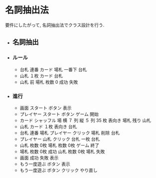 # 名詞抽出法

要件にしたがって, 名詞抽出法でクラス設計を行う.

-   ## 名詞抽出

-   ### ルール

    -   台札 連番 カード 場札 一番下 台札
    -   山札 １枚 カード 台札
    -   山札 前 場札 枚数 0 成功 失敗

-   ### 進行

    -   画面 スタート ボタン 表示
    -   プレイヤー スタート ボタン ゲーム 開始
    -   カード シャッフル 場 横 ７ 列 縦 ５ 列 35 枚 表向き 場札 残り 山札
    -   山札 カード １枚 表向き 台札
    -   台札 連番 場札 プレイヤー クリック 場札 削除 台札
    -   プレイヤー 山札 クリック 台札 一枚 台札
    -   山札 枚数 0枚 場札 枚数 0枚 ゲーム 終了
    -   場札 枚数 0枚 成功 山札 枚数 0枚 場札 失敗
    -   画面 成功 失敗 表示
    -   もう一度遊ぶ ボタン 表示
    -   もう一度遊ぶ ボタン クリック やり直し
